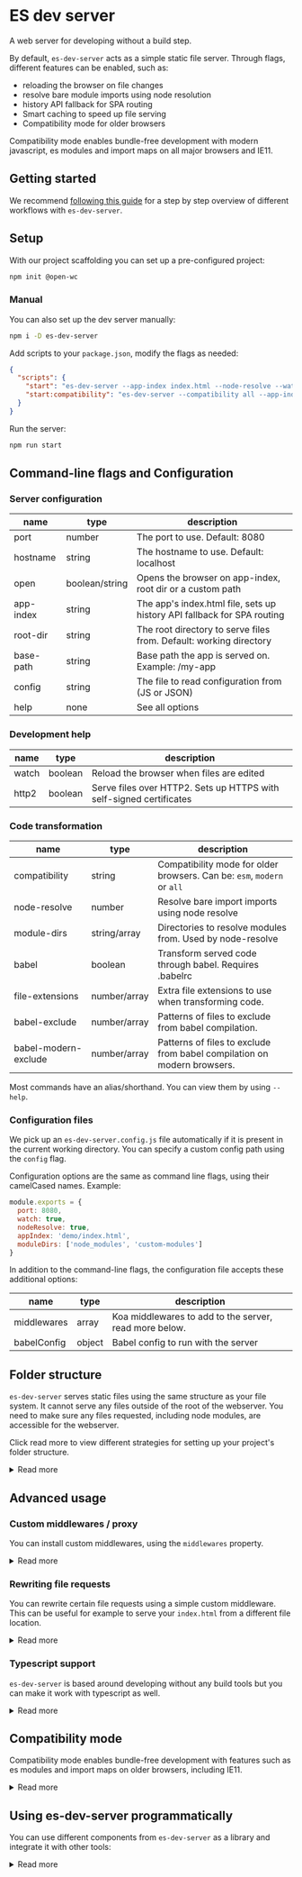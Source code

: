 # ES dev server

[//]: # (AUTO INSERT HEADER PREPUBLISH)

A web server for developing without a build step.

By default, `es-dev-server` acts as a simple static file server. Through flags, different features can be enabled, such as:
- reloading the browser on file changes
- resolve bare module imports using node resolution
- history API fallback for SPA routing
- Smart caching to speed up file serving
- Compatibility mode for older browsers

Compatibility mode enables bundle-free development with modern javascript, es modules and import maps on all major browsers and IE11.

## Getting started
We recommend [following this guide](https://dev.to/open-wc/developing-without-a-build-2-es-dev-server-1cf5) for a step by step overview of different workflows with `es-dev-server`.

## Setup
With our project scaffolding you can set up a pre-configured project:
```bash
npm init @open-wc
```

### Manual
You can also set up the dev server manually:
```bash
npm i -D es-dev-server
```

Add scripts to your `package.json`, modify the flags as needed:
```json
{
  "scripts": {
    "start": "es-dev-server --app-index index.html --node-resolve --watch --open",
    "start:compatibility": "es-dev-server --compatibility all --app-index index.html --node-resolve --watch --open"
  }
}
```

Run the server:
```bash
npm run start
```

## Command-line flags and Configuration
### Server configuration
| name                 |  type          | description                                                                |
| -------------------- | -------------- | -------------------------------------------------------------------------- |
| port                 | number         | The port to use. Default: 8080                                             |
| hostname             | string         | The hostname to use. Default: localhost                                    |
| open                 | boolean/string | Opens the browser on app-index, root dir or a custom path                  |
| app-index            | string         | The app's index.html file, sets up history API fallback for SPA routing    |
| root-dir             | string         | The root directory to serve files from. Default: working directory         |
| base-path            | string         | Base path the app is served on. Example: /my-app                           |
| config               | string         | The file to read configuration from (JS or JSON)                           |
| help                 | none           | See all options                                                            |

### Development help
| name                 |  type          | description                                                                |
| -------------------- | -------------- | -------------------------------------------------------------------------- |
| watch                | boolean        | Reload the browser when files are edited                                   |
| http2                | boolean        | Serve files over HTTP2. Sets up HTTPS with self-signed certificates        |

### Code transformation
| name                 |  type          | description                                                                |
| -------------------- | -------------- | -------------------------------------------------------------------------- |
| compatibility        | string         | Compatibility mode for older browsers. Can be: `esm`, `modern` or `all`    |
| node-resolve         | number         | Resolve bare import imports using node resolve                             |
| module-dirs          | string/array   | Directories to resolve modules from. Used by node-resolve                  |
| babel                | boolean        | Transform served code through babel. Requires .babelrc                     |
| file-extensions      | number/array   | Extra file extensions to use when transforming code.                       |
| babel-exclude        | number/array   | Patterns of files to exclude from babel compilation.                       |
| babel-modern-exclude | number/array   | Patterns of files to exclude from babel compilation on modern browsers.    |

Most commands have an alias/shorthand. You can view them by using `--help`.

### Configuration files
We pick up an `es-dev-server.config.js` file automatically if it is present in the current working directory. You can specify a custom config path using the `config` flag.

Configuration options are the same as command line flags, using their camelCased names. Example:
```javascript
module.exports = {
  port: 8080,
  watch: true,
  nodeResolve: true,
  appIndex: 'demo/index.html',
  moduleDirs: ['node_modules', 'custom-modules']
}
```

In addition to the command-line flags, the configuration file accepts these additional options:

| name                 |  type          | description                                                              |
| -------------------- | -------------- | ------------------------------------------------------------------------ |
| middlewares          | array          | Koa middlewares to add to the server, read more below.                   |
| babelConfig          | object         | Babel config to run with the server                                      |

## Folder structure
`es-dev-server` serves static files using the same structure as your file system. It cannot serve any files outside of the root of the webserver. You need to make sure any files requested, including node modules, are accessible for the webserver.

Click read more to view different strategies for setting up your project's folder structure.

<details>
  <summary>Read more</summary>

  ### index.html in root

  The simplest setup where all files are accessible is to place your index.html at the root of your project:
  ```
  node_modules/...
  src/...
  index.html
  ```

  If you run `es-dev-server` regularly from the root of this project, you can access your app at `/` or `/index.html` in the browser.

  ### index.html in a subfoolder

  If you move your `index.html` inside a subfolder:
  ```
  node_modules/...
  src/...
  src/index.html
  ```

  You can access your app in the browser at `/src/` or `/src/index.html`. You can tell `es-dev-server` to explicitly open at this path:

  ```bash
  # with app-index flag
  es-dev-server --app-index src/index.html --open
  # without app-index flag
  es-dev-server --open src/
  ```

  You can also change the root directory of the dev server:

  ```bash
  es-dev-server --root-dir src --open
  ```

  Now your `index.html` is accessible at `/` or `/index.html`. However, the dev server cannot serve any files outside of the root directory. So if your app uses any node modules, they will no longer because accessible.

  If you want your index in a subfolder without this being visible in the browser URL, you can set up a file rewrite rule. [Read more here](#rewriting-file-requests)

  ### Monorepos

  If you are using `es-dev-server` in a monorepo, your node modules are in two different locations. In the package's folder and the repository root:
  ```
  node_modules/...
  packages/my-package/node_modules/...
  packages/my-package/index.html
  ```

  You will need to make sure the root node_modules folder is accessible to the dev server.

  If your working directory is `packages/my-package` you can use this command:

  ```bash
  # with app-index
  es-dev-server --root-dir ../../ --app-index packages/my-package/index.html --open
  # without app-index
  es-dev-server --root-dir ../../ --open packages/my-package/index.html
  ```

  If your working directory is the root of the repository you can use this command:

  ```bash
  es-dev-server --app-index packages/my-package/index.html --open
  ```

  This is the same approach as serving an index.html in a subdirectory, so the section above applies here as well.

  ### Base element

  You can set up a `<base href="">` element to modify how files are resolved relatively to your index.html. You can be very useful when your index.html is not at the root of your project.

  If you use SPA routing, using a base element is highly recommended. [Read more](https://developer.mozilla.org/en-US/docs/Web/HTML/Element/base)

</details>

## Advanced usage

### Custom middlewares / proxy

You can install custom middlewares, using the `middlewares` property.

<details>
  <summary>Read more</summary>

  The middleware should be a standard koa middleware. [Read more about koa here.](https://koajs.com/)

  You can use custom middlewares to set up a proxy, for example:
  ```javascript
  const proxy = require('koa-proxies');

  module.exports = {
    port: 9000,
    middlewares: [
      proxy('/api', {
        target: 'http://localhost:9001',
      })
    ],
  };
  ```
</details>

### Rewriting file requests

You can rewrite certain file requests using a simple custom middleware. This can be useful for example to serve your `index.html` from a different file location.

<details>
  <summary>Read more</summary>

  Set up a configuration file with a custom middleware:

  ```javascript
  module.exports = {
    middlewares: [
      function rewriteIndex(context, next) {
        if (context.url === '/' || context.url === '/index.html') {
          context.url = '/src/index.html';
        }

        return next();
      }
    ],
  };
  ```

  This way from the browser you can request `/` or `/index.html` and it will serve `/src/index.html`. This middleware is run before the dev server's file serving logic, which will use the rewritten URL.

</details>

### Typescript support
`es-dev-server` is based around developing without any build tools but you can make it work with typescript as well.

<details>
  <summary>Read more</summary>

  The easiest way to use the server with typescript is to compile your typescript to javascript before running the server. Just run `tsc` in watch mode and include the compiled js files from your `index.html`.

  You can also configure the dev server to consume your typescript files directly. This is done by running the server with a babel plugin to compile your typescript files to javascript.

  Note that when compiling typescript with babel it does not do any type checking or special typescript compilation such as decorators, class fields and enums. You can configure babel to cover most of these, but not all. [Read more about babel typescript here](https://babeljs.io/docs/en/babel-plugin-transform-typescript).

  1. Install the preset:
  ```bash
  npm i --save-dev @babel/preset-typescript
  ```

  2. Add a `babel.config.js` or `.babelrc` to your project:
  ```json
  {
    "presets": [
      "@babel/preset-typescript"
    ]
  }
  ```

  3. Import a typescript file from your `index.html`
  ```html
  <html>
    <head></head>

    <body>
      <script type="module" src="./my-app.ts"></script>
    </body>
  </html>
  ```

  4. Run `es-dev-server` with these flags:
  ```bash
  es-dev-server --file-extensions .ts --node-resolve --babel --open
  ```

  To add support for experimental features that are normally handled by the typescript compiler, you can add extra babel plugins. Because typescript implements the legacy decorators proposal, you need to add the legacy flag and add class properties in loose mode:

  1. Install the plugins:
  ```bash
  npm i --save-dev @babel/plugin-proposal-decorators @babel/plugin-proposal-class-properties
  ```

  2. Update your babel configuration:
  ```json
  {
    "plugins": [
      ["@babel/plugin-proposal-decorators", { "legacy": true }],
      ["@babel/plugin-proposal-class-properties", { "loose": true }]
    ],
    "presets": [
      "@babel/preset-typescript"
    ]
  }
  ```

</details>

## Compatibility mode

Compatibility mode enables bundle-free development with features such as es modules and import maps on older browsers, including IE11.

<details>

  <summary>Read more</summary>

  If you want to make use of import maps, you can provide an import map in your `index.html`. To generate an import map, you can check out our package [import-maps-generate](https://github.com/open-wc/open-wc/tree/master/packages/import-maps-generate), or you can add one manually.

  Three modes can be enabled:
  ### esm
  `esm` mode adds [es-module-shims](https://github.com/guybedford/es-module-shims) to enable new module features such as dynamic imports and import maps.

  This mode has a negligible performance impact and is great when working on modern browsers.

  ### modern
  `modern` mode expands `esm` mode, adding a babel transform and a polyfill loader.

  The babel transform uses the [present-env](https://babeljs.io/docs/en/babel-preset-env) plugin. This transforms standard syntax which isn't yet supported by all browsers. By default, it targets the latest two versions of Chrome, Safari, Firefox, and Edge. This can be configured with a [browserslist configuration](https://www.npmjs.com/package/browserslist).

  The polyfill loader does lightweight feature detection to determine which polyfills to load. By default it loads polyfills for web components, these can be turned off or custom polyfills can be added in the configuration.

  This mode has a moderate performance impact. Use this when using new javascript syntax that is not yet supported on all browsers.

  ### all
  `all` mode expands `modern` mode by making your code compatible with browsers that don't yet support modules.

  In addition to the web component polyfills, it loads the general [core-js polyfills](https://www.npmjs.com/package/core-js) and a polyfill for [fetch](https://www.npmjs.com/package/whatwg-fetch)

  When loading your application it detects module support. If it is not supported, your app is loaded through [system-js](https://github.com/systemjs/systemjs) and your code is transformed to `es5`.

  The `es5` transformation is only done for browsers which don't support modules, so you can safely use this mode on modern browsers where it acts the same way as `modern` mode.

  `all` mode has the same moderate impact as `modern` mode on browsers that support modules. On browsers that don't support modules, it has a heavier impact. Use this mode if you want to verify if your code runs correctly on older browsers without having to run a build.

</details>

## Using es-dev-server programmatically
You can use different components from `es-dev-server` as a library and integrate it with other tools:

<details>

<summary>Read more</summary>

### createConfig

When using the server from javascript you are going to need a config object to tell the server what options to turn on and off. It's best to use `createConfig` for this as this converts the public API to an internal config structure and sets up default values.

By default, all options besides static file serving are turned off, so it's easy to configure based on your requirements.

The config structure is the same as the configuration explained in the [configuration files section](#configuration-files)

```javascript
import { createConfig } from 'es-dev-server';

const config = createConfig({
  http2: true,
  babel: true,
  open: true,
});
```

### createMiddlewares

`createMiddlewares` creates the dev server's middlewares based on your configuration. You can use this to hook them up to your koa server.

Returns an array of koa middleware functions.

```javascript
import Koa from 'koa';
import { createConfig, createMiddlewares } from 'es-dev-server';

const config = createConfig({ });
const middlewares = createMiddlewares(config);

const app = new Koa();
middlewares.forEach(middleware => {
  app.use(middleware);
});
```

### createServer

`createServer` creates an instance of the dev server including all middlewares, but without starting the server. This is useful if you want to be in control of starting the server yourself.

Returns the koa app and a node http or http2 server.

```javascript
import Koa from 'koa';
import { createConfig, createServer } from 'es-dev-server';

const config = createConfig({ ... });
const { app, server } = createServer(config);
server.listen(3000);
```

### watch mode

`createMiddlewares` and `createServer` requires a chokidar fileWatcher if watch mode is enabled. You need to pass this separately because the watcher needs to be killed explicitly when the server closes.

```javascript
import Koa from 'koa';
import chokidar from 'chokidar';
import { createConfig, createMiddlewares, createServer } from 'es-dev-server';

const config = createConfig({ ... });
const fileWatcher = chokidar.watch([]);

// if using createMiddlewares
createMiddlewares(config, fileWatcher);
// if using createServer
createServer(config, fileWatcher);

// close filewatcher when no longer necessary
fileWatcher.close();
```

### startServer

`startServer` creates and starts the server, listening on the configured port. It opens the browser if configured and logs a startup message.

Returns the koa app and a node http or http2 server.

```javascript
import Koa from 'koa';
import { createConfig, startServer } from 'es-dev-server';

const config = createConfig({ ... });
const { app, server } = startServer(config, fileWatcher);
```

</details>

<script>
  export default {
    mounted() {
      const editLink = document.querySelector('.edit-link a');
      if (editLink) {
        const url = editLink.href;
        editLink.href = url.substr(0, url.indexOf('/master/')) + '/master/packages/es-dev-server/README.md';
      }
    }
  }
</script>
